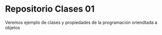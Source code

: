 # Repositorio Clases 01

Veremos ejemplo de clases y propiedades de la programación oriendtada a objetos
